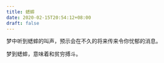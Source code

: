 ```yaml
---
title: 蟋蟀
date: 2020-02-15T20:54:12+08:00
draft: false
---
```


梦中听到蟋蟀的叫声，预示会在不久的将来传来令你忧郁的消息。

梦到蟋蟀，意味着和贫穷搏斗。
